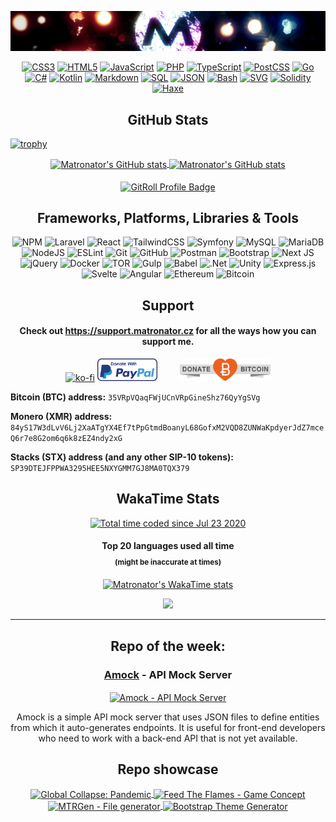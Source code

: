 <!-- ### Hi there 👋 -->

<!--
**matronator/matronator** is a ✨ _special_ ✨ repository because its `README.md` (this file) appears on your GitHub profile.
-->

<!-- <img alt="GitHub" src="https://img.shields.io/github/followers/matronator?logo=github&style=for-the-badge">
<img alt="LinkedIn" src="https://img.shields.io/badge/LinkedIn-blue?logo=linkedin&style=for-the-badge&link=https://www.linkedin.com/in/matronator&color=2867B2">
<img alt="YouTube" src="https://img.shields.io/youtube/channel/subscribers/UCkA3pppzCw2OVBaowBO_A9Q?logo=youtube&style=for-the-badge">
<img alt="SoundCloud" src="https://img.shields.io/badge/SoundCloud-_?logo=soundcloud&style=for-the-badge&link=https://soundcloud.com/matronator&color=FE5000&logoColor=white">
<img alt="Instagram" src="https://img.shields.io/badge/Instagram-_?logo=instagram&style=for-the-badge&link=https://www.instagram.com/matronator&logoColor=white&color=E4405F"> -->

<!-- --------------

Theme:

&title_color=bf1f1f&icon_color=ffbf00&text_color=ffffff&bg_color=100,000000,360428,730517

---------------- -->

<!-- #### Notice: If you like this project, please consider [donating](#support). The battery on my macbook died and I need to get it replaced to be able to work, but a battery replacement for a 7 year old macbook is kinda expensive and money's little tight right now. Any help would be much appretiated! Thank you :) -->

<p align="center"><img src=".github/header.jpg"></p>
<p align="center">
    <a href="https://github.com/search?q=user%3Amatronator+language%3Acss&type=code"><img alt="CSS3" src="https://img.shields.io/badge/CSS-1572B6.svg?style=flat&logo=css3&logoColor=white"></a>
    <a href="https://github.com/search?q=user%3Amatronator+language%3Ahtml&type=code"><img alt="HTML5" src="https://img.shields.io/badge/HTML-E34F26.svg?style=flat&logo=html5&logoColor=white"></a>
    <a href="https://github.com/search?q=user%3Amatronator+language%3Ajavascript&type=code"><img alt="JavaScript" src="https://img.shields.io/badge/JavaScript-F7DF1E.svg?style=flat&logo=javascript&logoColor=black"></a>
      <a href="https://github.com/search?q=user%3Amatronator+language%3Aphp&type=code"><img alt="PHP" src="https://img.shields.io/badge/PHP-777BB4.svg?style=flat&logo=php&logoColor=white"></a>
  <a href="https://github.com/search?q=user%3Amatronator+language%3AtypeScript&type=code"><img alt="TypeScript" src="https://img.shields.io/badge/TypeScript-007ACC.svg?style=flat&logo=typescript&logoColor=white"></a>
  <a href="https://github.com/search?q=user%3Amatronator+language%3Apostcss&type=code"><img alt="PostCSS" src="https://img.shields.io/badge/PostCSS-DD3A0A.svg?style=flat&logo=postcss&logoColor=white"></a>
  <a href="https://github.com/search?q=user%3Amatronator+language%3Agolang&type=code"><img alt="Go" src="https://img.shields.io/badge/Go-ffffff.svg?style=flat&logo=go&logoColor=00ADD8"></a>
  <a href="https://github.com/search?q=user%3Amatronator+language%3Acsharp&type=code"><img alt="C#" src="https://img.shields.io/badge/C%23-239120.svg?style=flat&logo=c-sharp&logoColor=white"></a>
    <a href="https://github.com/search?q=user%3Amatronator+language%3Akotlin&type=code"><img alt="Kotlin" src="https://img.shields.io/badge/Kotlin-0095D5.svg?style=flat&logo=Kotlin&logoColor=white"></a>
    <a href="https://github.com/search?q=user%3Amatronator+language%3Amarkdown&type=code"><img alt="Markdown" src="https://img.shields.io/badge/Markdown-000000.svg?style=flat&logo=markdown&logoColor=white"></a>
    <a href="https://github.com/search?q=user%3Amatronator+language%3Asql&type=code"><img alt="SQL" src="https://img.shields.io/badge/SQL-025E8C.svg?style=flat&logo=amazon-dynamodb&logoColor=white"></a>
  <a href="https://github.com/search?q=user%3Amatronator+language%3Ajson&type=code"><img alt="JSON" src="https://img.shields.io/badge/JSON-000000.svg?style=flat&logo=json&logoColor=white"></a>
  <a href="https://github.com/search?q=user%3Amatronator+language%3Abash&type=code"><img alt="Bash" src="https://img.shields.io/badge/Bash-121011.svg?style=flat&logo=gnu-bash&logoColor=white"></a>
    <a href="https://github.com/search?q=user%3Amatronator+language%3Asvg&type=code"><img alt="SVG" src="https://img.shields.io/badge/SVG-e0982c.svg?style=flat&logo=svg&logoColor=white"></a>
  <a href="https://github.com/search?q=user%3Amatronator+language%3Asolidity&type=code"><img alt="Solidity" src="https://img.shields.io/badge/Solidity-363636.svg?style=flat&logo=solidity&logoColor=white"></a>
  <a href="https://github.com/search?q=user%3Amatronator+language%3Ahaxe&type=code"><img alt="Haxe" src="https://img.shields.io/badge/Haxe-EA8220.svg?style=flat&logo=haxe&logoColor=white"></a>
</p>

<h2 align="center">
  GitHub Stats
</h2>

<p align="center">

[![trophy](https://github-profile-trophy.vercel.app/?username=matronator&no-frame=true&column=-1&theme=onedark)](https://github.com/ryo-ma/github-profile-trophy)
    
</p>

<p align="center">
  <a href="https://github.com/anuraghazra/github-readme-stats">
    <img align="center" src="https://github-readme-stats.vercel.app/api/top-langs/?username=matronator&layout=compact&count_private=true&title_color=bf1f1f&icon_color=ffbf00&text_color=ffffff&bg_color=100,000000,360428,730517&langs_count=6" alt="Matronator's GitHub stats">
  </a>
  <a href="https://github.com/anuraghazra/github-readme-stats">
    <img align="center" src="https://github-readme-stats.vercel.app/api?username=matronator&count_private=true&show_icons=true&title_color=bf1f1f&icon_color=ffbf00&text_color=ffffff&bg_color=100,000000,360428,730517&hide=contribs,prs" alt="Matronator's GitHub stats">
  </a>
<br><br>
    <a href="https://gitroll.io/profile/un7gknsKygxYSqvzg1C7qYZBBvMr2" target="_blank"><img align="center" width="66%" height="auto" src="https://gitroll.io/api/badges/profiles/v1/un7gknsKygxYSqvzg1C7qYZBBvMr2" alt="GitRoll Profile Badge"/></a>
</p>

<h2 align="center">
  Frameworks, Platforms, Libraries & Tools
</h2>

<p align="center">
  <img src="https://img.shields.io/badge/NPM-%23000000.svg?style=flat&logo=npm&logoColor=white" alt="NPM">
  <img src="https://img.shields.io/badge/Laravel-%23FF2D20.svg?style=flat&logo=laravel&logoColor=white" alt="Laravel">
  <img src="https://img.shields.io/badge/React-%2320232a.svg?style=flat&logo=react&logoColor=%2361DAFB" alt="React">
  <img src="https://img.shields.io/badge/TailwindCSS-%2338B2AC.svg?style=flat&logo=tailwind-css&logoColor=white" alt="TailwindCSS">
  <img src="https://img.shields.io/badge/Symfony-%23000000.svg?style=flat&logo=symfony&logoColor=white" alt="Symfony">
  <img src="https://img.shields.io/badge/MySQL-%2300f.svg?style=flat&logo=mysql&logoColor=white" alt="MySQL">
  <img src="https://img.shields.io/badge/MariaDB-003545?style=flat&logo=mariadb&logoColor=white" alt="MariaDB">
  <img src="https://img.shields.io/badge/node.js-6DA55F?style=flat&logo=node.js&logoColor=white" alt="NodeJS">
  <img src="https://img.shields.io/badge/ESLint-4B3263?style=flat&logo=eslint&logoColor=white" alt="ESLint">
  <img src="https://img.shields.io/badge/git-%23F05033.svg?style=flat&logo=git&logoColor=white" alt="Git">
  <img src="https://img.shields.io/badge/GitHub-%23121011.svg?style=flat&logo=github&logoColor=white" alt="GitHub">
  <img src="https://img.shields.io/badge/Postman-FF6C37?style=flat&logo=postman&logoColor=white" alt="Postman">
  <img src="https://img.shields.io/badge/Bootstrap-%23563D7C.svg?style=flat&logo=bootstrap&logoColor=white" alt="Bootstrap">
  <img src="https://img.shields.io/badge/Next-black?style=flat&logo=next.js&logoColor=white" alt="Next JS">
  <img src="https://img.shields.io/badge/jQuery-%230769AD.svg?style=flat&logo=jquery&logoColor=white" alt="jQuery">
  <img src="https://img.shields.io/badge/Docker-%230db7ed.svg?style=flat&logo=docker&logoColor=white" alt="Docker">
  <img src="https://img.shields.io/badge/Tor-%237E4798.svg?style=flat&logo=tor-project&logoColor=white" alt="TOR">
  <img src="https://img.shields.io/badge/GULP-%23CF4647.svg?style=flat&logo=gulp&logoColor=white" alt="Gulp">
  <img src="https://img.shields.io/badge/Babel-F9DC3e?style=flat&logo=babel&logoColor=black" alt="Babel">
  <img src="https://img.shields.io/badge/.NET-5C2D91?style=flat&logo=.net&logoColor=white" alt=".Net">
  <img src="https://img.shields.io/badge/Unity-%23000000.svg?style=flat&logo=unity&logoColor=white" alt="Unity">
  <img src="https://img.shields.io/badge/express.js-%23404d59.svg?style=flat&logo=express&logoColor=%2361DAFB" alt="Express.js">
  <img src="https://img.shields.io/badge/Svelte-%23f1413d.svg?style=flat&logo=svelte&logoColor=white" alt="Svelte">
  <img src="https://img.shields.io/badge/Angular-%23DD0031.svg?style=flat&logo=angular&logoColor=white" alt="Angular">
  <img src="https://img.shields.io/badge/Ethereum-3C3C3D?style=flat&logo=Ethereum&logoColor=white" alt="Ethereum">
  <img src="https://img.shields.io/badge/Bitcoin-000?style=flat&logo=bitcoin&logoColor=white" alt="Bitcoin">
</p>

<div align="center">
  
  ## Support
  
  <!-- [Contribute to a MacBook battery replacement via PayPal](https://paypal.me/pools/c/8C3DhbhuNB) -->

  <h4>Check out <a href="https://support.matronator.cz">https://support.matronator.cz</a> for all the ways how you can support me.</h4>
  
   [![ko-fi](https://ko-fi.com/img/githubbutton_sm.svg)](https://ko-fi.com/U7U2MDBC)
<a href="https://www.paypal.me/matronator" target="_blank" style="margin-right:32px;"><img src=".github/paypal.png" height="36"></a>
<a href="https://www.blockchain.com/btc/address/35VRpVQaqFWjUCnVRpGineShz76QyYgSVg" target="_blank"><img src=".github/RibbonDonateBitcoin.png" height="36"></a></div>

**Bitcoin (BTC) address:** `35VRpVQaqFWjUCnVRpGineShz76QyYgSVg`
  
**Monero (XMR) address:** `84yS17W3dLvV6Lj2XaATgYX4Ef7tPpGtmdBoanyL68GofxM2VQD8ZUNWaKpdyerJdZ7mceQ6r7e8G2om6q6k8zEZ4ndy2xG`

**Stacks (STX) address (and any other SIP-10 tokens):** `SP39DTEJFPPWA3295HEE5NXYGMM7GJ8MA0TQX379`
  
</div>

<h2 align="center">
  WakaTime Stats
</h2>
<p align="center"><a href="https://wakatime.com/@ed11b7b0-962b-4893-a35b-4539adbcb349"><img src="https://wakatime.com/badge/user/ed11b7b0-962b-4893-a35b-4539adbcb349.svg?style=flat" alt="Total time coded since Jul 23 2020"></a></p>
<h4 align="center">
  Top 20 languages used all time
  <sub align="center"><br>(might be inaccurate at times)</sub>
</h4>
<p align="center">
  <a href="https://wakatime.com/@matronator">
    <img align="center" src="https://github-readme-stats.vercel.app/api/wakatime?username=matronator&langs_count=20" alt="Matronator's WakaTime stats">
  </a>
</p>
<p align="center">
  <a href="https://wakatime.com/@matronator"><img src="https://wakatime.com/share/@matronator/10ea4041-b681-4d41-a2e4-2e5d4bcaa3e0.png" /></a>
</p>

<hr>

<!--
[![Matronator's GitHub stats](https://github-readme-stats.vercel.app/api?username=matronator&count_private=true&show_icons=true&title_color=bf1f1f&icon_color=ffbf00&text_color=ffffff&bg_color=100,000000,360428,730517&hide=contribs,prs)](https://github.com/anuraghazra/github-readme-stats)
[![GitHub Streak](https://github-readme-streak-stats.herokuapp.com?user=matronator&theme=onedark)](https://git.io/streak-stats)
[![Top Langs](https://github-readme-stats.vercel.app/api/top-langs/?username=matronator&title_color=bf1f1f&icon_color=ffbf00&text_color=ffffff&bg_color=100,000000,360428,730517)](https://github.com/anuraghazra/github-readme-stats) 
[![Matronator's wakatime stats](https://github-readme-stats.vercel.app/api/wakatime?username=matronator&layout=compact&langs_count=5&range_text=last_7_days)](https://github.com/anuraghazra/github-readme-stats)
<figure><embed src="https://wakatime.com/share/@matronator/5d403086-eeaa-4643-9869-927499fd41c3.svg"></embed></figure>
-->

<h2 align="center">
  Repo of the week:
</h2>
<h3 align="center"><a href="https://github.com/matronator/amock">Amock</a> - API Mock Server</h3>
<p align="center">
  <a href="https://github.com/matronator/amock">
    <img align="center" src="https://github-readme-stats.vercel.app/api/pin/?username=matronator&repo=amock&title_color=bf1f1f&icon_color=ffbf00&text_color=ffffff&bg_color=100,000000,360428,730517" alt="Amock - API Mock Server">
  </a>
</p>
<p align="center">Amock is a simple API mock server that uses JSON files to define entities from which it auto-generates endpoints. It is useful for front-end developers who need to work with a back-end API that is not yet available.</p>

<h2 align="center">Repo showcase</h2>

<p align="center">
  <a href="https://github.com/matronator/GlobalCollapse">
    <img align="center" src="https://github-readme-stats.vercel.app/api/pin/?username=matronator&repo=GlobalCollapse&title_color=bf1f1f&icon_color=ffbf00&text_color=ffffff&bg_color=100,000000,360428,730517" alt="Global Collapse: Pandemic">
  </a>
  <a href="https://github.com/matronator/feed-the-flames">
    <img align="center" src="https://github-readme-stats.vercel.app/api/pin/?username=matronator&repo=feed-the-flames&title_color=bf1f1f&icon_color=ffbf00&text_color=ffffff&bg_color=100,000000,360428,730517" alt="Feed The Flames - Game Concept">
  </a>
  <a href="https://github.com/matronator/MTRGen">
    <img align="center" src="https://github-readme-stats.vercel.app/api/pin/?username=matronator&repo=MTRGen&title_color=bf1f1f&icon_color=ffbf00&text_color=ffffff&bg_color=100,000000,360428,730517" alt="MTRGen - File generator">
  </a>
  <a href="https://github.com/matronator/ThemeGenerator">
    <img align="center" src="https://github-readme-stats.vercel.app/api/pin/?username=matronator&repo=ThemeGenerator&title_color=bf1f1f&icon_color=ffbf00&text_color=ffffff&bg_color=100,000000,360428,730517" alt="Bootstrap Theme Generator">
  </a>
</p>
